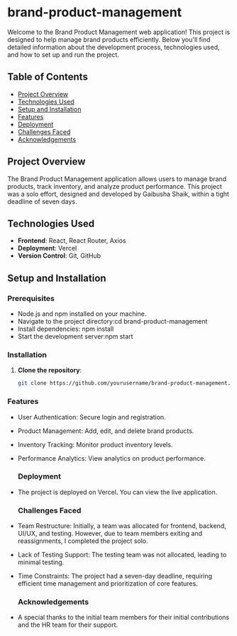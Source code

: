 # brand-product-management

Welcome to the Brand Product Management web application! This project is designed to help manage brand products efficiently. Below you'll find detailed information about the development process, technologies used, and how to set up and run the project.

## Table of Contents
- [Project Overview](#project-overview)
- [Technologies Used](#technologies-used)
- [Setup and Installation](#setup-and-installation)
- [Features](#features)
- [Deployment](#deployment)
- [Challenges Faced](#challenges-faced)
- [Acknowledgements](#acknowledgements)


## Project Overview
The Brand Product Management application allows users to manage brand products, track inventory, and analyze product performance. This project was a solo effort, designed and developed by Gaibusha Shaik, within a tight deadline of seven days.

## Technologies Used
- **Frontend**: React, React Router, Axios
- **Deployment**: Vercel
- **Version Control**: Git, GitHub

## Setup and Installation
### Prerequisites
- Node.js and npm installed on your machine.
- Navigate to the project directory:cd brand-product-management
- Install dependencies: npm install
- Start the development server:npm start

### Installation
1. **Clone the repository**:
   ```bash
   git clone https://github.com/yourusername/brand-product-management.git

### Features
- User Authentication: Secure login and registration.
- Product Management: Add, edit, and delete brand products.
- Inventory Tracking: Monitor product inventory levels.
- Performance Analytics: View analytics on product performance.

  ### Deployment
- The project is deployed on Vercel. You can view the live application.

  ### Challenges Faced
- Team Restructure: Initially, a team was allocated for frontend, backend, UI/UX, and testing. 
  However, due to team members exiting and reassignments, I completed the project solo.
- Lack of Testing Support: The testing team was not allocated, leading to minimal testing.
- Time Constraints: The project had a seven-day deadline, requiring efficient time management and prioritization of core features.

  ### Acknowledgements
- A special thanks to the initial team members for their initial contributions and the HR team for their support.
